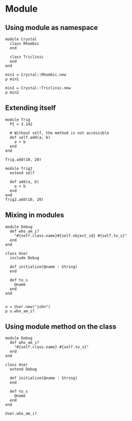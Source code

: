 # Module

## Using module as namespace

```crystal
module Crystal
  class Rhombic
  end

  class Triclinic
  end
end

min1 = Crystal::Rhombic.new
p min1

min2 = Crystal::Triclinic.new
p min2
```

## Extending itself

```crystal
module Trig
  PI = 3.142

  # Without self, the method is not accessible
  def self.add(a, b)
    a + b
  end
end

Trig.add(10, 20)

module Trig2
  extend self

  def add(a, b)
    a + b
  end
end
Trig2.add(10, 20)
```

## Mixing in modules

```crystal
module Debug
  def who_am_i?
    "#{self.class.name}#{self.object_id} #{self.to_s}"
  end
end

class User
  include Debug

  def initialize(@name : String)
  end

  def to_s
    @name
  end
end


u = User.new("john")
p u.who_am_i?
```

## Using module method on the class

```crystal
module Debug
  def who_am_i?
    "#{self.class.name} #{self.to_s}"
  end
end

class User
  extend Debug

  def initialize(@name : String)
  end

  def to_s
    @name
  end
end

User.who_am_i?
```
